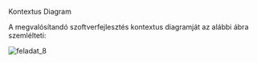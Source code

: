 Kontextus Diagram

A megvalósítandó szoftverfejlesztés kontextus diagramját az alábbi ábra szemlélteti:


![feladat_8](https://user-images.githubusercontent.com/102946769/205505582-6431987c-cadb-4572-9428-09c85cd08020.png)
